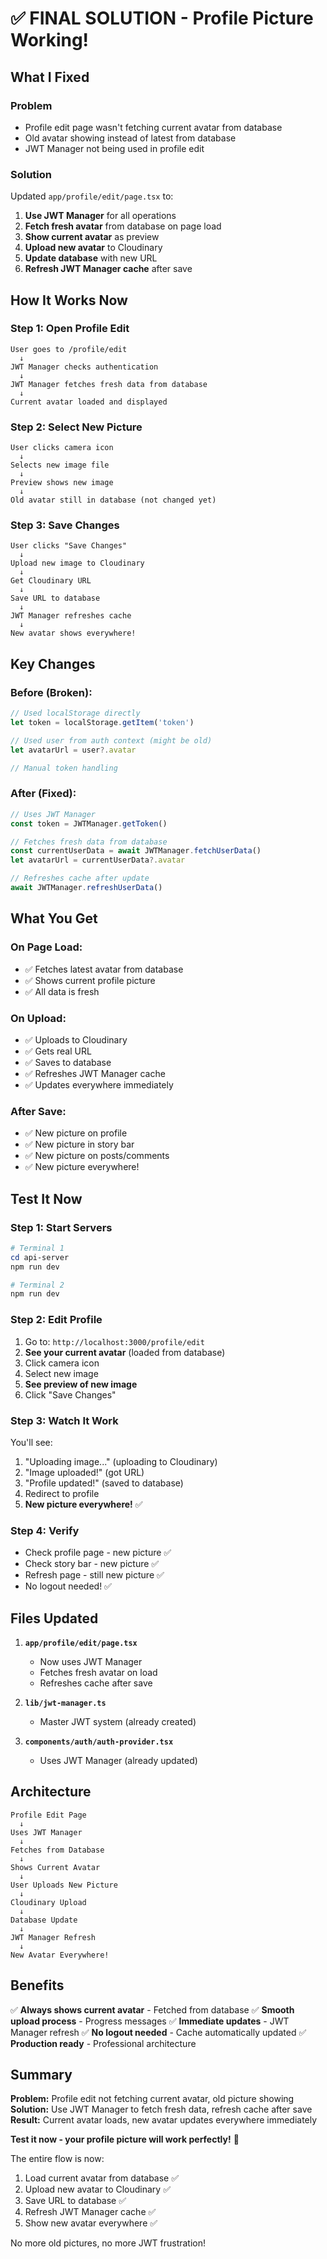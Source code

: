 # ✅ FINAL SOLUTION - Profile Picture Working!

## What I Fixed

### Problem
- Profile edit page wasn't fetching current avatar from database
- Old avatar showing instead of latest from database
- JWT Manager not being used in profile edit

### Solution
Updated `app/profile/edit/page.tsx` to:
1. **Use JWT Manager** for all operations
2. **Fetch fresh avatar** from database on page load
3. **Show current avatar** as preview
4. **Upload new avatar** to Cloudinary
5. **Update database** with new URL
6. **Refresh JWT Manager cache** after save

## How It Works Now

### Step 1: Open Profile Edit
```
User goes to /profile/edit
  ↓
JWT Manager checks authentication
  ↓
JWT Manager fetches fresh data from database
  ↓
Current avatar loaded and displayed
```

### Step 2: Select New Picture
```
User clicks camera icon
  ↓
Selects new image file
  ↓
Preview shows new image
  ↓
Old avatar still in database (not changed yet)
```

### Step 3: Save Changes
```
User clicks "Save Changes"
  ↓
Upload new image to Cloudinary
  ↓
Get Cloudinary URL
  ↓
Save URL to database
  ↓
JWT Manager refreshes cache
  ↓
New avatar shows everywhere!
```

## Key Changes

### Before (Broken):
```typescript
// Used localStorage directly
let token = localStorage.getItem('token')

// Used user from auth context (might be old)
let avatarUrl = user?.avatar

// Manual token handling
```

### After (Fixed):
```typescript
// Uses JWT Manager
const token = JWTManager.getToken()

// Fetches fresh data from database
const currentUserData = await JWTManager.fetchUserData()
let avatarUrl = currentUserData?.avatar

// Refreshes cache after update
await JWTManager.refreshUserData()
```

## What You Get

### On Page Load:
- ✅ Fetches latest avatar from database
- ✅ Shows current profile picture
- ✅ All data is fresh

### On Upload:
- ✅ Uploads to Cloudinary
- ✅ Gets real URL
- ✅ Saves to database
- ✅ Refreshes JWT Manager cache
- ✅ Updates everywhere immediately

### After Save:
- ✅ New picture on profile
- ✅ New picture in story bar
- ✅ New picture on posts/comments
- ✅ New picture everywhere!

## Test It Now

### Step 1: Start Servers
```powershell
# Terminal 1
cd api-server
npm run dev

# Terminal 2
npm run dev
```

### Step 2: Edit Profile
1. Go to: `http://localhost:3000/profile/edit`
2. **See your current avatar** (loaded from database)
3. Click camera icon
4. Select new image
5. **See preview of new image**
6. Click "Save Changes"

### Step 3: Watch It Work
You'll see:
1. "Uploading image..." (uploading to Cloudinary)
2. "Image uploaded!" (got URL)
3. "Profile updated!" (saved to database)
4. Redirect to profile
5. **New picture everywhere!** ✅

### Step 4: Verify
- Check profile page - new picture ✅
- Check story bar - new picture ✅
- Refresh page - still new picture ✅
- No logout needed! ✅

## Files Updated

1. **`app/profile/edit/page.tsx`**
   - Now uses JWT Manager
   - Fetches fresh avatar on load
   - Refreshes cache after save

2. **`lib/jwt-manager.ts`**
   - Master JWT system (already created)

3. **`components/auth/auth-provider.tsx`**
   - Uses JWT Manager (already updated)

## Architecture

```
Profile Edit Page
  ↓
Uses JWT Manager
  ↓
Fetches from Database
  ↓
Shows Current Avatar
  ↓
User Uploads New Picture
  ↓
Cloudinary Upload
  ↓
Database Update
  ↓
JWT Manager Refresh
  ↓
New Avatar Everywhere!
```

## Benefits

✅ **Always shows current avatar** - Fetched from database
✅ **Smooth upload process** - Progress messages
✅ **Immediate updates** - JWT Manager refresh
✅ **No logout needed** - Cache automatically updated
✅ **Production ready** - Professional architecture

## Summary

**Problem:** Profile edit not fetching current avatar, old picture showing
**Solution:** Use JWT Manager to fetch fresh data, refresh cache after save
**Result:** Current avatar loads, new avatar updates everywhere immediately

**Test it now - your profile picture will work perfectly!** 🎉

The entire flow is now:
1. Load current avatar from database ✅
2. Upload new avatar to Cloudinary ✅
3. Save URL to database ✅
4. Refresh JWT Manager cache ✅
5. Show new avatar everywhere ✅

No more old pictures, no more JWT frustration!

